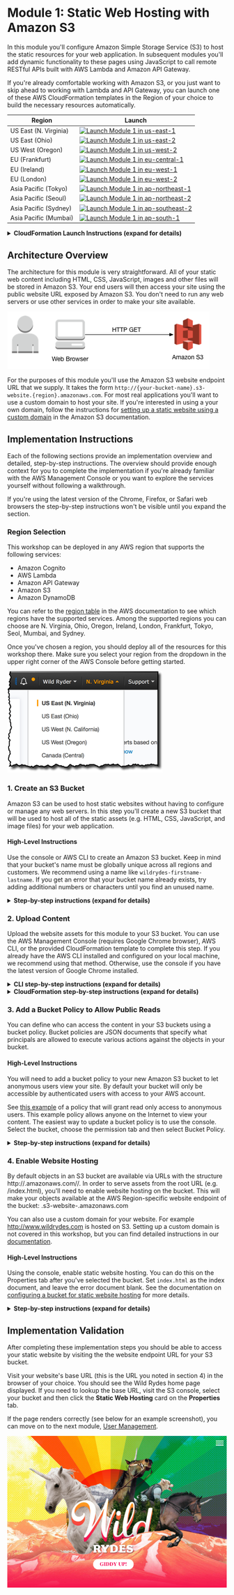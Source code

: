 # Module 1: Static Web Hosting with Amazon S3

In this module you'll configure Amazon Simple Storage Service (S3) to host the static resources for your web application. In subsequent modules you'll add dynamic functionality to these pages using JavaScript to call remote RESTful APIs built with AWS Lambda and Amazon API Gateway.

If you're already comfortable working with Amazon S3, or you just want to skip ahead to working with Lambda and API Gateway, you can launch one of these AWS CloudFormation templates in the Region of your choice to build the necessary resources automatically.

Region| Launch
------|-----
US East (N. Virginia) | [![Launch Module 1 in us-east-1](http://docs.aws.amazon.com/AWSCloudFormation/latest/UserGuide/images/cloudformation-launch-stack-button.png)](https://console.aws.amazon.com/cloudformation/home?region=us-east-1#/stacks/new?stackName=wildrydes-webapp-1&templateURL=https://s3.amazonaws.com/wildrydes-us-east-1/WebApplication/1_StaticWebHosting/webapp-static-hosting.yaml)
US East (Ohio) | [![Launch Module 1 in us-east-2](http://docs.aws.amazon.com/AWSCloudFormation/latest/UserGuide/images/cloudformation-launch-stack-button.png)](https://console.aws.amazon.com/cloudformation/home?region=us-east-2#/stacks/new?stackName=wildrydes-webapp-1&templateURL=https://s3.amazonaws.com/wildrydes-us-east-2/WebApplication/1_StaticWebHosting/webapp-static-hosting.yaml)
US West (Oregon) | [![Launch Module 1 in us-west-2](http://docs.aws.amazon.com/AWSCloudFormation/latest/UserGuide/images/cloudformation-launch-stack-button.png)](https://console.aws.amazon.com/cloudformation/home?region=us-west-2#/stacks/new?stackName=wildrydes-webapp-1&templateURL=https://s3.amazonaws.com/wildrydes-us-west-2/WebApplication/1_StaticWebHosting/webapp-static-hosting.yaml)
EU (Frankfurt) | [![Launch Module 1 in eu-central-1](http://docs.aws.amazon.com/AWSCloudFormation/latest/UserGuide/images/cloudformation-launch-stack-button.png)](https://console.aws.amazon.com/cloudformation/home?region=eu-central-1#/stacks/new?stackName=wildrydes-webapp-1&templateURL=https://s3.amazonaws.com/wildrydes-eu-central-1/WebApplication/1_StaticWebHosting/webapp-static-hosting.yaml)
EU (Ireland) | [![Launch Module 1 in eu-west-1](http://docs.aws.amazon.com/AWSCloudFormation/latest/UserGuide/images/cloudformation-launch-stack-button.png)](https://console.aws.amazon.com/cloudformation/home?region=eu-west-1#/stacks/new?stackName=wildrydes-webapp-1&templateURL=https://s3.amazonaws.com/wildrydes-eu-west-1/WebApplication/1_StaticWebHosting/webapp-static-hosting.yaml)
EU (London) | [![Launch Module 1 in eu-west-2](http://docs.aws.amazon.com/AWSCloudFormation/latest/UserGuide/images/cloudformation-launch-stack-button.png)](https://console.aws.amazon.com/cloudformation/home?region=eu-west-2#/stacks/new?stackName=wildrydes-webapp-1&templateURL=https://s3.amazonaws.com/wildrydes-eu-west-2/WebApplication/1_StaticWebHosting/webapp-static-hosting.yaml)
Asia Pacific (Tokyo) | [![Launch Module 1 in ap-northeast-1](http://docs.aws.amazon.com/AWSCloudFormation/latest/UserGuide/images/cloudformation-launch-stack-button.png)](https://console.aws.amazon.com/cloudformation/home?region=ap-northeast-1#/stacks/new?stackName=wildrydes-webapp-1&templateURL=https://s3.amazonaws.com/wildrydes-ap-northeast-1/WebApplication/1_StaticWebHosting/webapp-static-hosting.yaml)
Asia Pacific (Seoul) | [![Launch Module 1 in ap-northeast-2](http://docs.aws.amazon.com/AWSCloudFormation/latest/UserGuide/images/cloudformation-launch-stack-button.png)](https://console.aws.amazon.com/cloudformation/home?region=ap-northeast-2#/stacks/new?stackName=wildrydes-webapp-1&templateURL=https://s3.amazonaws.com/wildrydes-ap-northeast-2/WebApplication/1_StaticWebHosting/webapp-static-hosting.yaml)
Asia Pacific (Sydney) | [![Launch Module 1 in ap-southeast-2](http://docs.aws.amazon.com/AWSCloudFormation/latest/UserGuide/images/cloudformation-launch-stack-button.png)](https://console.aws.amazon.com/cloudformation/home?region=ap-southeast-2#/stacks/new?stackName=wildrydes-webapp-1&templateURL=https://s3.amazonaws.com/wildrydes-ap-southeast-2/WebApplication/1_StaticWebHosting/webapp-static-hosting.yaml)
Asia Pacific (Mumbai) | [![Launch Module 1 in ap-south-1](http://docs.aws.amazon.com/AWSCloudFormation/latest/UserGuide/images/cloudformation-launch-stack-button.png)](https://console.aws.amazon.com/cloudformation/home?region=ap-south-1#/stacks/new?stackName=wildrydes-webapp-1&templateURL=https://s3.amazonaws.com/wildrydes-ap-south-1/WebApplication/1_StaticWebHosting/webapp-static-hosting.yaml)



<details>
<summary><strong>CloudFormation Launch Instructions (expand for details)</strong></summary><p>

1. Click the **Launch Stack** link above for the region of your choice.

1. Click **Next** on the Select Template page.

1. Provide a globally unique name for the **Website Bucket Name** such as `wildrydes-yourname` and click **Next**.
    ![Speficy Details Screenshot](../images/module1-cfn-specify-details.png)

1. On the Options page, leave all the defaults and click **Next**.

1. On the Review page, check the box to acknowledge that CloudFormation will create IAM resources and click **Create**.
    ![Acknowledge IAM Screenshot](../images/cfn-ack-iam.png)

    This template uses a custom resource to copy the static website assets from a central S3 bucket into your own dedicated bucket. In order for the custom resource to write to the new bucket in your account, it must create an IAM role it can assume with those permissions.

1. Wait for the `wildrydes-webapp-1` stack to reach a status of `CREATE_COMPLETE`.

1. With the `wildrydes-webapp-1` stack selected, click on the **Outputs** tab and click on the WebsiteURL link.

1. Verify the Wild Rydes home page is loading properly and move on to the next module, [User Management](../2_UserManagement).

</p></details>


## Architecture Overview

The architecture for this module is very straightforward. All of your static web content including HTML, CSS, JavaScript, images and other files will be stored in Amazon S3. Your end users will then access your site using the public website URL exposed by Amazon S3. You don't need to run any web servers or use other services in order to make your site available.

![Static website architecture](../images/static-website-architecture.png)

For the purposes of this module you'll use the Amazon S3 website endpoint URL that we supply. It takes the form `http://{your-bucket-name}.s3-website.{region}.amazonaws.com`. For most real applications you'll want to use a custom domain to host your site. If you're interested in using a your own domain, follow the instructions for [setting up a static website using a custom domain](http://docs.aws.amazon.com/AmazonS3/latest/dev/website-hosting-custom-domain-walkthrough.html) in the Amazon S3 documentation.

## Implementation Instructions

Each of the following sections provide an implementation overview and detailed, step-by-step instructions. The overview should provide enough context for you to complete the implementation if you're already familiar with the AWS Management Console or you want to explore the services yourself without following a walkthrough.

If you're using the latest version of the Chrome, Firefox, or Safari web browsers the step-by-step instructions won't be visible until you expand the section.

### Region Selection

This workshop can be deployed in any AWS region that supports the following services:

- Amazon Cognito
- AWS Lambda
- Amazon API Gateway
- Amazon S3
- Amazon DynamoDB

You can refer to the [region table](https://aws.amazon.com/about-aws/global-infrastructure/regional-product-services/) in the AWS documentation to see which regions have the supported services. Among the supported regions you can choose are N. Virginia, Ohio, Oregon, Ireland, London, Frankfurt, Tokyo, Seol, Mumbai, and Sydney.

Once you've chosen a region, you should deploy all of the resources for this workshop there. Make sure you select your region from the dropdown in the upper right corner of the AWS Console before getting started.

![Region selection screenshot](../images/region-selection.png)

### 1. Create an S3 Bucket

Amazon S3 can be used to host static websites without having to configure or manage any web servers. In this step you'll create a new S3 bucket that will be used to host all of the static assets (e.g. HTML, CSS, JavaScript, and image files) for your web application.

#### High-Level Instructions

Use the console or AWS CLI to create an Amazon S3 bucket. Keep in mind that your bucket's name must be globally unique across all regions and customers. We recommend using a name like `wildrydes-firstname-lastname`. If you get an error that your bucket name already exists, try adding additional numbers or characters until you find an unused name.

<details>
<summary><strong>Step-by-step instructions (expand for details)</strong></summary><p>

1. In the AWS Management Console choose **Services** then select **S3** under Storage.

1. Choose **+Create Bucket**

1. Provide a globally unique name for your bucket such as `wildrydes-firstname-lastname`.

1. Select the Region you've chosen to use for this workshop from the dropdown.

1. Choose **Create** in the lower left of the dialog without selecting a bucket to copy settings from.

    ![Create bucket screenshot](../images/create-bucket.png)

</p></details>

### 2. Upload Content

Upload the website assets for this module to your S3 bucket. You can use the AWS Management Console (requires Google Chrome browser), AWS CLI, or the provided CloudFormation template to complete this step. If you already have the AWS CLI installed and configured on your local machine, we recommend using that method. Otherwise, use the console if you have the latest version of Google Chrome installed.

<details>
<summary><strong>CLI step-by-step instructions (expand for details)</strong></summary><p>

If you already have the CLI installed and configured, you can use it to copy the necessary web assets from `s3://wildrydes-us-east-1/WebApplication/1_StaticWebHosting/website` to your bucket.

Execute the following command making sure to replace `YOUR_BUCKET_NAME` with the name you used in the previous section and `YOUR_BUKET_REGION` with the region code (e.g. us-east-2) where you created your bucket.

    aws s3 sync s3://wildrydes-us-east-1/WebApplication/1_StaticWebHosting/website s3://YOUR_BUCKET_NAME --region YOUR_BUCKET_REGION

If the command was successful, you should see a list of objects that were copied to your bucket.
</p></details>

<details>
<summary><strong>CloudFormation step-by-step instructions (expand for details)</strong></summary><p>

If you are unable to use either of the previous methods you can launch the provided CloudFormation template in order to copy the necessary assets into your S3 bucket.

Region| Launch
------|-----
US East (N. Virginia) | [![Launch Module 1 in us-east-1](http://docs.aws.amazon.com/AWSCloudFormation/latest/UserGuide/images/cloudformation-launch-stack-button.png)](https://console.aws.amazon.com/cloudformation/home?region=us-east-1#/stacks/new?stackName=wildrydes-copy-objects&templateURL=https://s3.amazonaws.com/wildrydes-us-east-1/WebApplication/1_StaticWebHosting/webapp-copy-objects.yaml)
US East (Ohio) | [![Launch Module 1 in us-east-2](http://docs.aws.amazon.com/AWSCloudFormation/latest/UserGuide/images/cloudformation-launch-stack-button.png)](https://console.aws.amazon.com/cloudformation/home?region=us-east-2#/stacks/new?stackName=wildrydes-copy-objects&templateURL=https://s3.amazonaws.com/wildrydes-us-east-2/WebApplication/1_StaticWebHosting/webapp-copy-objects.yaml)
US West (Oregon) | [![Launch Module 1 in us-west-2](http://docs.aws.amazon.com/AWSCloudFormation/latest/UserGuide/images/cloudformation-launch-stack-button.png)](https://console.aws.amazon.com/cloudformation/home?region=us-west-2#/stacks/new?stackName=wildrydes-copy-objects&templateURL=https://s3.amazonaws.com/wildrydes-us-west-2/WebApplication/1_StaticWebHosting/webapp-copy-objects.yaml)
EU (Frankfurt) | [![Launch Module 1 in eu-central-1](http://docs.aws.amazon.com/AWSCloudFormation/latest/UserGuide/images/cloudformation-launch-stack-button.png)](https://console.aws.amazon.com/cloudformation/home?region=eu-central-1#/stacks/new?stackName=wildrydes-copy-objects&templateURL=https://s3.amazonaws.com/wildrydes-eu-central-1/WebApplication/1_StaticWebHosting/webapp-copy-objects.yaml)
EU (Ireland) | [![Launch Module 1 in eu-west-1](http://docs.aws.amazon.com/AWSCloudFormation/latest/UserGuide/images/cloudformation-launch-stack-button.png)](https://console.aws.amazon.com/cloudformation/home?region=eu-west-1#/stacks/new?stackName=wildrydes-copy-objects&templateURL=https://s3.amazonaws.com/wildrydes-eu-west-1/WebApplication/1_StaticWebHosting/webapp-copy-objects.yaml)
EU (London) | [![Launch Module 1 in eu-west-2](http://docs.aws.amazon.com/AWSCloudFormation/latest/UserGuide/images/cloudformation-launch-stack-button.png)](https://console.aws.amazon.com/cloudformation/home?region=eu-west-2#/stacks/new?stackName=wildrydes-copy-objects&templateURL=https://s3.amazonaws.com/wildrydes-eu-west-2/WebApplication/1_StaticWebHosting/webapp-copy-objects.yaml)
Asia Pacific (Tokyo) | [![Launch Module 1 in ap-northeast-1](http://docs.aws.amazon.com/AWSCloudFormation/latest/UserGuide/images/cloudformation-launch-stack-button.png)](https://console.aws.amazon.com/cloudformation/home?region=ap-northeast-1#/stacks/new?stackName=wildrydes-copy-objects&templateURL=https://s3.amazonaws.com/wildrydes-ap-northeast-1/WebApplication/1_StaticWebHosting/webapp-copy-objects.yaml)
Asia Pacific (Seoul) | [![Launch Module 1 in ap-northeast-2](http://docs.aws.amazon.com/AWSCloudFormation/latest/UserGuide/images/cloudformation-launch-stack-button.png)](https://console.aws.amazon.com/cloudformation/home?region=ap-northeast-2#/stacks/new?stackName=wildrydes-copy-objects&templateURL=https://s3.amazonaws.com/wildrydes-ap-northeast-2/WebApplication/1_StaticWebHosting/webapp-copy-objects.yaml)
Asia Pacific (Sydney) | [![Launch Module 1 in ap-southeast-2](http://docs.aws.amazon.com/AWSCloudFormation/latest/UserGuide/images/cloudformation-launch-stack-button.png)](https://console.aws.amazon.com/cloudformation/home?region=ap-southeast-2#/stacks/new?stackName=wildrydes-copy-objects&templateURL=https://s3.amazonaws.com/wildrydes-ap-southeast-2/WebApplication/1_StaticWebHosting/webapp-copy-objects.yaml)
Asia Pacific (Mumbai) | [![Launch Module 1 in ap-south-1](http://docs.aws.amazon.com/AWSCloudFormation/latest/UserGuide/images/cloudformation-launch-stack-button.png)](https://console.aws.amazon.com/cloudformation/home?region=ap-south-1#/stacks/new?stackName=wildrydes-copy-objects&templateURL=https://s3.amazonaws.com/wildrydes-ap-south-1/WebApplication/1_StaticWebHosting/webapp-copy-objects.yaml)

1. Click the **Launch Stack** link above for the region where you created your website bucket.

1. Click **Next** on the Select Template page.

1. Enter the name of your S3 bucket (e.g. `wildrydes-yourname`) for **Website Bucket Name** and click **Next**.

1. On the Options page, leave all the defaults and click **Next**.

1. On the Review page, check the box to acknowledge that CloudFormation will create IAM resources and click **Create**.
    ![Acknowledge IAM Screenshot](../images/cfn-ack-iam.png)

    This template uses a custom resource to copy the static website assets from a central S3 bucket into your own dedicated bucket. In order for the custom resource to write to the new bucket in your account, it must create an IAM role it can assume with those permissions.

1. Wait for the `wildrydes-copy-objects` stack to reach a status of `CREATE_COMPLETE`.

</p></details>

### 3. Add a Bucket Policy to Allow Public Reads

You can define who can access the content in your S3 buckets using a bucket policy. Bucket policies are JSON documents that specify what principals are allowed to execute various actions against the objects in your bucket.

#### High-Level Instructions

You will need to add a bucket policy to your new Amazon S3 bucket to let anonymous users view your site. By default your bucket will only be accessible by authenticated users with access to your AWS account.

See [this example](http://docs.aws.amazon.com/AmazonS3/latest/dev/example-bucket-policies.html#example-bucket-policies-use-case-2) of a policy that will grant read only access to anonymous users. This example policy allows anyone on the Internet to view your content. The easiest way to update a bucket policy is to use the console. Select the bucket, choose the permission tab and then select Bucket Policy.

<details>
<summary><strong>Step-by-step instructions (expand for details)</strong></summary><p>

1. In the S3 console, select the name of the bucket you created in section 1.

1. Choose the **Permissions** tab, then choose **Bucket Policy**.

1. Enter the following policy document into the bucket policy editor replacing `[YOUR_BUCKET_NAME]` with the name of the bucket you created in section 1:

    ```json
    {
        "Version": "2012-10-17",
        "Statement": [
            {
                "Effect": "Allow",
                "Principal": "*",
                "Action": "s3:GetObject",
                "Resource": "arn:aws:s3:::[YOUR_BUCKET_NAME]/*"
            }
        ]
    }
    ```

    ![Update bucket policy screenshot](../images/update-bucket-policy.png)

1. Choose **Save** to apply the new policy.

</p></details>

### 4. Enable Website Hosting

By default objects in an S3 bucket are available via URLs with the structure http://<Regional-S3-prefix>.amazonaws.com/<bucket-name>/<object-key>. In order to serve assets from the root URL (e.g. /index.html), you'll need to enable website hosting on the bucket. This will make your objects available at the AWS Region-specific website endpoint of the bucket: <bucket-name>.s3-website-<AWS-region>.amazonaws.com

You can also use a custom domain for your website. For example http://www.wildrydes.com is hosted on S3. Setting up a custom domain is not covered in this workshop, but you can find detailed instructions in our [documentation](http://docs.aws.amazon.com/AmazonS3/latest/dev/website-hosting-custom-domain-walkthrough.html).

#### High-Level Instructions

Using the console, enable static website hosting. You can do this on the Properties tab after you've selected the bucket. Set `index.html` as the index document, and leave the error document blank. See the documentation on [configuring a bucket for static website hosting](https://docs.aws.amazon.com/AmazonS3/latest/dev/HowDoIWebsiteConfiguration.html) for more details.

<details>
<summary><strong>Step-by-step instructions (expand for details)</strong></summary><p>

1. From the bucket detail page in the S3 console, choose the **Properties** tab.

1. Choose the **Static website hosting** card.

1. Select **Use this bucket to host a website** and enter `index.html` for the Index document. Leave the other fields blank.

1. Note the **Endpoint** URL at the top of the dialog before choosing **Save**. You will use this URL throughout the rest of the workshop to view your web application. From here on this URL will be referred to as your website's base URL.

1. Click **Save** to save your changes.

    ![Enable website hosting screenshot](../images/enable-website-hosting.png)

</p></details>


## Implementation Validation

After completing these implementation steps you should be able to access your static website by visiting the the website endpoint URL for your S3 bucket.

Visit your website's base URL (this is the URL you noted in section 4) in the browser of your choice. You should see the Wild Rydes home page displayed. If you need to lookup the base URL, visit the S3 console, select your bucket and then click the **Static Web Hosting** card on the **Properties** tab.

If the page renders correctly (see below for an example screenshot), you can move on to the next module, [User Management](../2_UserManagement).

![Wild Rydes homepage screenshot](../images/wildrydes-homepage.png)
